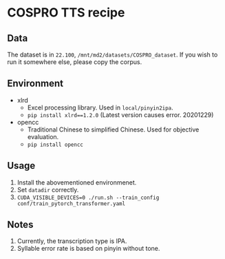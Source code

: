 # COSPRO TTS recipe

## Data

The dataset is in `22.100`, `/mnt/md2/datasets/COSPRO_dataset`. If you wish to run it somewhere else, please copy the corpus.

## Environment

- xlrd 
    - Excel processing library. Used in `local/pinyin2ipa`.
    - `pip install xlrd==1.2.0` (Latest version causes error. 20201229)
- opencc
    - Traditional Chinese to simplified Chinese. Used for objective evaluation.
    - `pip install opencc`

## Usage

1. Install the abovementioned environmenet.
2. Set `datadir` correctly.
3. `CUDA_VISIBLE_DEVICES=0 ./run.sh --train_config conf/train_pytorch_transformer.yaml`

## Notes

1. Currently, the transcription type is IPA.
2. Syllable error rate is based on pinyin without tone.
